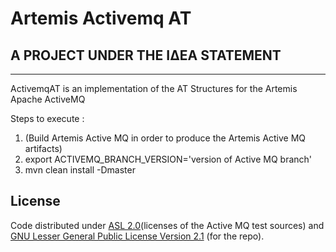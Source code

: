 # Artemis Activemq AT

## A PROJECT UNDER THE ΙΔΕΑ STATEMENT
--------------------------------------

ActivemqAT is an implementation of the AT Structures for the Artemis Apache ActiveMQ

Steps to execute :

1. (Build Artemis Active MQ in order to produce the Artemis Active MQ artifacts)
2. export ACTIVEMQ_BRANCH_VERSION='version of Active MQ branch'
3. mvn clean install -Dmaster

## License

Code distributed under [ASL 2.0](LICENSE.txt)(licenses of the Active MQ test sources) and [GNU Lesser General Public License Version 2.1](http://www.gnu.org/licenses/lgpl-2.1-standalone.html) (for the repo).
